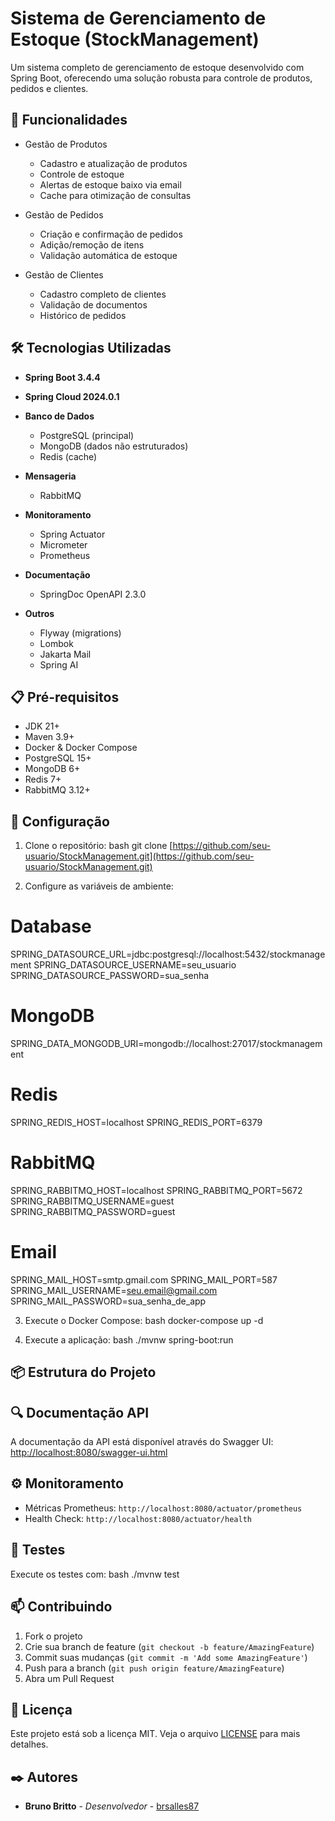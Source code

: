 # Sistema de Gerenciamento de Estoque (StockManagement)

Um sistema completo de gerenciamento de estoque desenvolvido com Spring Boot, oferecendo uma solução robusta para controle de produtos, pedidos e clientes.

## 🚀 Funcionalidades

- Gestão de Produtos
    - Cadastro e atualização de produtos
    - Controle de estoque
    - Alertas de estoque baixo via email
    - Cache para otimização de consultas

- Gestão de Pedidos
    - Criação e confirmação de pedidos
    - Adição/remoção de itens
    - Validação automática de estoque

- Gestão de Clientes
    - Cadastro completo de clientes
    - Validação de documentos
    - Histórico de pedidos

## 🛠️ Tecnologias Utilizadas

- **Spring Boot 3.4.4**
- **Spring Cloud 2024.0.1**
- **Banco de Dados**
    - PostgreSQL (principal)
    - MongoDB (dados não estruturados)
    - Redis (cache)

- **Mensageria**
    - RabbitMQ

- **Monitoramento**
    - Spring Actuator
    - Micrometer
    - Prometheus

- **Documentação**
    - SpringDoc OpenAPI 2.3.0

- **Outros**
    - Flyway (migrations)
    - Lombok
    - Jakarta Mail
    - Spring AI

## 📋 Pré-requisitos

- JDK 21+
- Maven 3.9+
- Docker & Docker Compose
- PostgreSQL 15+
- MongoDB 6+
- Redis 7+
- RabbitMQ 3.12+

## 🔧 Configuração

1. Clone o repositório:
   bash git clone [https://github.com/seu-usuario/StockManagement.git](https://github.com/seu-usuario/StockManagement.git)

2. Configure as variáveis de ambiente:
   
# Database
SPRING_DATASOURCE_URL=jdbc:postgresql://localhost:5432/stockmanagement SPRING_DATASOURCE_USERNAME=seu_usuario SPRING_DATASOURCE_PASSWORD=sua_senha
# MongoDB
SPRING_DATA_MONGODB_URI=mongodb://localhost:27017/stockmanagement
# Redis
SPRING_REDIS_HOST=localhost SPRING_REDIS_PORT=6379
# RabbitMQ
SPRING_RABBITMQ_HOST=localhost SPRING_RABBITMQ_PORT=5672 SPRING_RABBITMQ_USERNAME=guest SPRING_RABBITMQ_PASSWORD=guest
# Email
SPRING_MAIL_HOST=smtp.gmail.com SPRING_MAIL_PORT=587 SPRING_MAIL_USERNAME=seu.email@gmail.com SPRING_MAIL_PASSWORD=sua_senha_de_app

3. Execute o Docker Compose:
bash docker-compose up -d

4. Execute a aplicação:
bash ./mvnw spring-boot:run


## 📦 Estrutura do Projeto
## 🔍 Documentação API

A documentação da API está disponível através do Swagger UI:
[http://localhost:8080/swagger-ui.html](http://localhost:8080/swagger-ui.html)

## ⚙️ Monitoramento

- Métricas Prometheus: `http://localhost:8080/actuator/prometheus`
- Health Check: `http://localhost:8080/actuator/health`

## 🧪 Testes

Execute os testes com:
bash ./mvnw test

## 📫 Contribuindo

1. Fork o projeto
2. Crie sua branch de feature (`git checkout -b feature/AmazingFeature`)
3. Commit suas mudanças (`git commit -m 'Add some AmazingFeature'`)
4. Push para a branch (`git push origin feature/AmazingFeature`)
5. Abra um Pull Request

## 📄 Licença

Este projeto está sob a licença MIT. Veja o arquivo [LICENSE](LICENSE) para mais detalhes.

## ✒️ Autores

* **Bruno Britto** - *Desenvolvedor* - [brsalles87](https://github.com/brsalles87)

